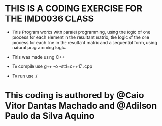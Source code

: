 # THIS IS A CODING EXERCISE FOR THE IMD0036 CLASS

- This Program works with paralel programming, using the logic of one process for each element in the
resultant matrix, the logic of the one process for each line in the resultant matrix and a sequential
form, using natural programming logic.

- This was made using C++.

- To compile use g++ -o <executable name> -std=c++17 <program name>.cpp

- To run use ./<program name> <number of rows of A> <number of cols of A> <number of rows of B> <number of cols of B>

# This coding is authored by @Caio Vitor Dantas Machado and  @Adilson Paulo da Silva Aquino
